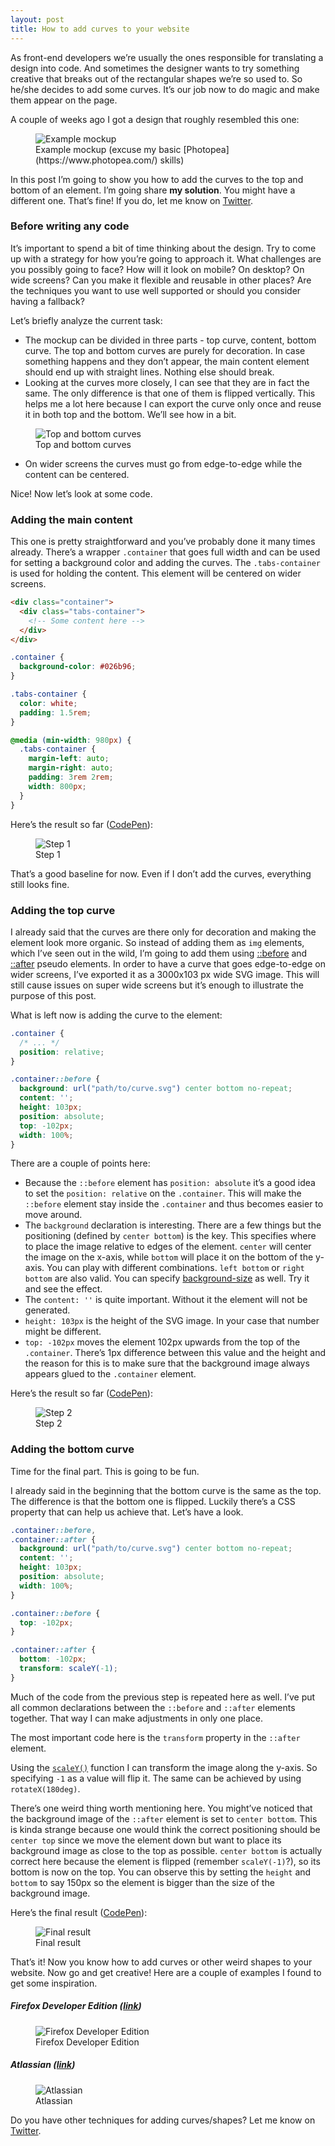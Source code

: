 ```yaml
---
layout: post
title: How to add curves to your website
---
```


As front-end developers we’re usually the ones responsible for translating a design into code. And sometimes the designer wants to try something creative  that breaks out of the rectangular shapes we’re so used to. So he/she decides to add some curves. It’s our job now to do magic and make them appear on the page.

A couple of weeks ago I got a design that roughly resembled this one:

<figure>
  <img src="/assets/img/how-to-add-curves-to-your-website/mockup.jpg" alt="Example mockup">
  <figcaption>Example mockup (excuse my basic [Photopea](https://www.photopea.com/) skills)</figcaption>
</figure>

In this post I’m going to show you how to add the curves to the top and bottom of an element. I’m going share **my solution**. You might have a different one. That’s fine! If you do, let me know on [Twitter](https://twitter.com/dzhavatushev).

### Before writing any code

It’s important to spend a bit of time thinking about the design. Try to come up with a strategy for how you’re going to approach it. What challenges are you possibly going to face? How will it look on mobile? On desktop? On wide screens? Can you make it flexible and reusable in other places? Are the techniques you want to use well supported or should you consider having a fallback?

Let’s briefly analyze the current task:

* The mockup can be divided in three parts - top curve, content, bottom curve. The top and bottom curves are purely for decoration. In case something happens and they don’t appear, the main content element should end up with straight lines. Nothing else should break.
* Looking at the curves more closely, I can see that they are in fact the same. The only difference is that one of them is flipped vertically. This helps me a lot here because I can export the curve only once and reuse it in both top and the bottom. We’ll see how in a bit.

<figure>
  <img src="/assets/img/how-to-add-curves-to-your-website/curves.jpg" alt="Top and bottom curves">
  <figcaption>Top and bottom curves</figcaption>
</figure>

* On wider screens the curves must go from edge-to-edge while the content can be centered.

Nice! Now let’s look at some code.

### Adding the main content

This one is pretty straightforward and you’ve probably done it many times already. There’s a wrapper `.container` that goes full width and can be used for setting a background color and adding the curves. The `.tabs-container` is used for holding the content. This element will be centered on wider screens.

```html
<div class="container">
  <div class="tabs-container">
    <!-- Some content here -->
  </div>
</div>
```

```css
.container {
  background-color: #026b96;
}

.tabs-container {
  color: white;
  padding: 1.5rem;
}

@media (min-width: 980px) {
  .tabs-container {
    margin-left: auto;
    margin-right: auto;
    padding: 3rem 2rem;
    width: 800px;
  }
}
```

Here’s the result so far ([CodePen](https://codepen.io/dzhavat/full/WVEJva)):

<figure>
  <img src="/assets/img/how-to-add-curves-to-your-website/step-1.jpg" alt="Step 1">
  <figcaption>Step 1</figcaption>
</figure>

That’s a good baseline for now. Even if I don’t add the curves, everything still looks fine.

### Adding the top curve

I already said that the curves are there only for decoration and making the element look more organic. So instead of adding them as `img` elements, which I’ve seen out in the wild, I’m going to add them using [::before](https://developer.mozilla.org/en-US/docs/Web/CSS/::before) and [::after](https://developer.mozilla.org/en-US/docs/Web/CSS/::after) pseudo elements. In order to have a curve that goes edge-to-edge on wider screens, I’ve exported it as a 3000x103 px wide SVG image. This will still cause issues on super wide screens but it’s enough to illustrate the purpose of this post.

What is left now is adding the curve to the element:

```css
.container {
  /* ... */
  position: relative;
}

.container::before {
  background: url("path/to/curve.svg") center bottom no-repeat;
  content: '';
  height: 103px;
  position: absolute;
  top: -102px;
  width: 100%;
}

```

There are a couple of points here:

* Because the `::before` element has `position: absolute` it’s a good idea to set the `position: relative` on the `.container`. This will make the `::before` element stay inside the `.container` and thus becomes easier to move around.
* The `background` declaration is interesting. There are a few things but the positioning (defined by `center bottom`) is the key. This specifies where to place the image relative to edges of the element. `center` will center the image on the x-axis, while `bottom` will place it on the bottom of the y-axis. You can play with different combinations. `left bottom` or `right bottom` are also valid. You can specify [background-size](https://developer.mozilla.org/en-US/docs/Web/CSS/background-size) as well. Try it and see the effect.
* The `content: ''` is quite important. Without it the element will not be generated.
* `height: 103px` is the height of the SVG image. In your case that number might be different.
* `top: -102px` moves the element 102px upwards from the top of the `.container`. There’s 1px difference between this value and the height and the reason for this is to make sure that the background image always appears glued to the `.container` element.

Here’s the result so far ([CodePen](https://codepen.io/dzhavat/full/NQarrp)):

<figure>
  <img src="/assets/img/how-to-add-curves-to-your-website/step-2.jpg" alt="Step 2">
  <figcaption>Step 2</figcaption>
</figure>

### Adding the bottom curve

Time for the final part. This is going to be fun.

I already said in the beginning that the bottom curve is the same as the top. The difference is that the bottom one is flipped. Luckily there’s a CSS property that can help us achieve that. Let’s have a look.

```css
.container::before,
.container::after {
  background: url("path/to/curve.svg") center bottom no-repeat;
  content: '';
  height: 103px;
  position: absolute;
  width: 100%;
}

.container::before {
  top: -102px;
}

.container::after {
  bottom: -102px;
  transform: scaleY(-1);
}
```

Much of the code from the previous step is repeated here as well. I’ve put all common declarations between the `::before` and `::after` elements together. That way I can make adjustments in only one place.

The most important code here is the `transform` property in the `::after` element.

Using the [`scaleY()`](https://developer.mozilla.org/en-US/docs/Web/CSS/transform-function/scaleY) function I can transform the image along the y-axis. So specifying `-1` as a value will flip it. The same can be achieved by using `rotateX(180deg)`.

There’s one weird thing worth mentioning here. You might’ve noticed that the background image of the `::after` element is set to `center bottom`. This is kinda strange because one would think the correct positioning should be `center top` since we move the element down but want to place its background image as close to the top as possible. `center bottom` is actually correct here because the element is flipped (remember `scaleY(-1)`?), so its bottom is now on the top. You can observe this by setting the `height` and `bottom` to say 150px so the element is bigger than the size of the background image.

Here’s the final result ([CodePen](https://codepen.io/dzhavat/full/jgGrgv)):

<figure>
  <img src="/assets/img/how-to-add-curves-to-your-website/step-3.jpg" alt="Final result">
  <figcaption>Final result</figcaption>
</figure>

That’s it! Now you know how to add curves or other weird shapes to your website. Now go and get creative! Here are a couple of examples I found to get some inspiration.

##### Firefox Developer Edition ([link](https://www.mozilla.org/en-US/firefox/developer/))

<figure>
  <img src="/assets/img/how-to-add-curves-to-your-website/Firefox-Dev-Edition-curve.jpg" alt="Firefox Developer Edition">
  <figcaption>Firefox Developer Edition</figcaption>
</figure>

##### Atlassian ([link](https://www.atlassian.com/))

<figure>
  <img src="/assets/img/how-to-add-curves-to-your-website/Atlassian-curve.jpg" alt="Atlassian">  
  <figcaption>Atlassian</figcaption>
</figure>

Do you have other techniques for adding curves/shapes? Let me know on [Twitter](https://twitter.com/dzhavatushev).
